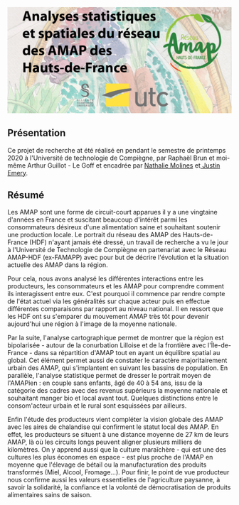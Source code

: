 

![](https://raw.githubusercontent.com/arthur-glg/TX_6505/main/media/readme_cover.png)

## Présentation

Ce projet de recherche at été réalisé en pendant le semestre de printemps 2020 à l'Université de technologie de Compiègne, par Raphaël Brun et moi-même Arthur Guillot - Le Goff et encadrée par [Nathalie Molines](https://www.researchgate.net/profile/Nathalie_Molines) et[ Justin Emery](https://www.researchgate.net/profile/Justin_Emery).



## Résumé

Les AMAP sont une forme de circuit-court apparues il y a une vingtaine d'années en France et suscitant beaucoup d'intérêt parmi les consommateurs désireux d'une alimentation saine et souhaitant soutenir une production locale. Le portrait du réseau des AMAP des Hauts-de-France (HDF) n'ayant jamais été dressé, un travail de recherche a vu le jour à l'Université de Technologie de Compiègne en partenariat avec le Réseau AMAP-HDF (ex-FAMAPP) avec pour but de décrire l'évolution et la situation actuelle des AMAP dans la région.

Pour cela, nous avons analysé les différentes interactions entre les producteurs, les consommateurs et les AMAP pour comprendre comment ils interagissent entre eux. C'est pourquoi il commence par rendre compte de l'état actuel via les généralités sur chaque acteur puis en effectue différentes comparaisons par rapport au niveau national. Il en ressort que les HDF ont su s'emparer du mouvement AMAP très tôt pour devenir aujourd'hui une région à l'image de la moyenne nationale.

Par la suite, l'analyse cartographique permet de montrer que la région est bipolarisée - autour de la conurbation Lilloise et de la frontière avec l'Île-de-France - dans sa répartition d'AMAP tout en ayant un équilibre spatial au global. Cet élément permet aussi de constater le caractère majoritairement urbain des AMAP, qui s'implantent en suivant les bassins de population. En parallèle, l'analyse statistique permet de dresser le portrait moyen de l'AMAPien : en couple sans enfants, âgé de 40 à 54 ans, issu de la catégorie des cadres avec des revenus supérieurs la moyenne nationale et souhaitant manger bio et local avant tout. Quelques distinctions entre le consom'acteur urbain et le rural sont esquissées par ailleurs.

Enfin l'étude des producteurs vient compléter la vision globale des AMAP avec les aires de chalandise qui confirment le statut local des AMAP. En effet, les producteurs se situent à une distance moyenne de 27 km de leurs AMAP, là où les circuits longs peuvent aligner plusieurs milliers de kilomètres. On y apprend aussi que la culture maraîchère - qui est une des cultures les plus économes en espace - est plus proche de l'AMAP en moyenne que l'élevage de bétail ou la manufacturation des produits transformés (Miel, Alcool, Fromage...). Pour finir, le point de vue producteur nous confirme aussi les valeurs essentielles de l'agriculture paysanne, à savoir la solidarité, la confiance et la volonté de démocratisation de produits alimentaires sains de saison.

